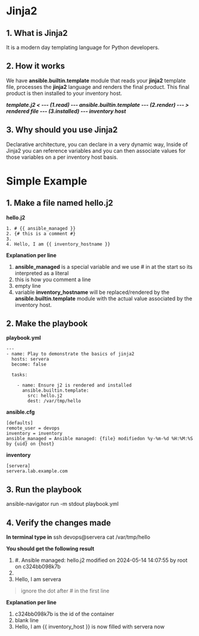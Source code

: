 # Jinja2
## 1. What is Jinja2 
It is a modern day templating language for Python developers.
## 2. How it works
We have **ansible.builtin.template** module that reads your **jinja2** template file, processes the **jinja2** language and renders the final product. This final product is then installed to your inventory host.

***template.j2 < --- (1.read) --- ansible.builtin.template --- (2.render) --- > rendered file --- (3.installed) --- inventory host***

## 3. Why should you use Jinja2
Declarative architecture, you can declare in a very dynamic way, Inside of Jinja2 you can reference variables and you can then associate values for those variables on a per inventory host basis.

# Simple Example
## 1. Make a file named hello.j2 
**hello.j2**
```
1. # {{ ansible_managed }} 
2. {# this is a comment #}
3.
4. Hello, I am {{ inventory_hostname }}
```
**Explanation per line**
1. **ansible_managed** is a special variable and we use # in at the start so its interpreted as a literal
2. this is how you comment a line
3. empty line
4. variable **inventory_hostname** will be replaced/rendered by the **ansible.builtin.template** module with the actual value associated by the inventory host.

## 2. Make the playbook
**playbook.yml**
```
---
- name: Play to demonstrate the basics of jinja2
  hosts: servera
  become: false

  tasks:

    - name: Ensure j2 is rendered and installed
      ansible.builtin.template:
        src: hello.j2
        dest: /var/tmp/hello
```

**ansible.cfg**
```
[defaults]
remote_user = devops
inventory = inventory
ansible_managed = Ansible managed: {file} modifiedon %y-%m-%d %H:%M:%S by {uid} on {host}
```

**inventory**
```
[servera]
servera.lab.example.com
```

## 3. Run the playbook
ansible-navigator run -m stdout playbook.yml

## 4. Verify the changes made
**In terminal type in**
ssh devops@servera cat /var/tmp/hello

**You should get the following result**
1. #. Ansible managed: hello.j2 modified on 2024-05-14 14:07:55 by root on c324bb098k7b
2.
3. Hello, I am servera
> ignore the dot after # in the first line

**Explanation per line**
1. c324bb098k7b is the id of the container
2. blank line
3. Hello, I am {{ inventory_host }} is now filled with servera now

